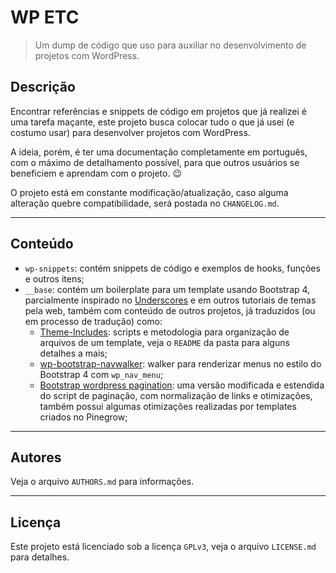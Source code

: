 WP ETC
======

> Um dump de código que uso para auxiliar no desenvolvimento de projetos com WordPress.

Descrição
---------

Encontrar referências e snippets de código em projetos que já realizei é uma tarefa maçante, este projeto busca colocar tudo o que já usei (e costumo usar) para desenvolver projetos com WordPress.

A ideia, porém, é ter uma documentação completamente em português, com o máximo de detalhamento possível, para que outros usuários se beneficiem e aprendam com o projeto. :wink:

O projeto está em constante modificação/atualização, caso alguma alteração quebre compatibilidade, será postada no `CHANGELOG.md`.

-----

Conteúdo
--------

- `wp-snippets`: contém snippets de código e exemplos de hooks, funções e outros itens;
- `__base`: contém um boilerplate para um template usando Bootstrap 4, parcialmente inspirado no [Underscores](https://underscores.me/) e em outros tutoriais de temas pela web, também com conteúdo de outros projetos, já traduzidos (ou em processo de tradução) como:
  - [Theme-Includes](https://github.com/ThemeFuse/Theme-Includes): scripts e metodologia para organização de arquivos de um template, veja o `README` da pasta para alguns detalhes a mais;
  - [wp-bootstrap-navwalker](https://github.com/wp-bootstrap/wp-bootstrap-navwalker): walker para renderizar menus no estilo do Bootstrap 4 com `wp_nav_menu`;
  - [Bootstrap wordpress pagination](https://github.com/talentedaamer/Bootstrap-wordpress-pagination): uma versão modificada e estendida do script de paginação, com normalização de links e otimizações, também possui algumas otimizações realizadas por templates criados no Pinegrow;

-----

Autores
-------

Veja o arquivo `AUTHORS.md` para informações.

-----

Licença
-------

Este projeto está licenciado sob a licença `GPLv3`, veja o arquivo `LICENSE.md` para detalhes.
